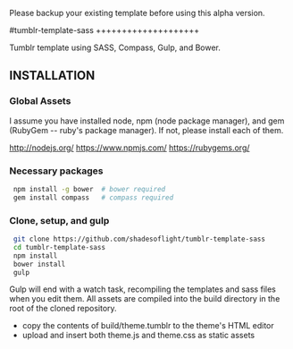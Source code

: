 Please backup your existing template before using this alpha version.

#tumblr-template-sass
++++++++++++++++++++

Tumblr template using SASS, Compass, Gulp, and Bower.

## INSTALLATION
### Global Assets
I assume you have installed node, npm (node package manager), and gem (RubyGem -- ruby's package manager).
If not, please install each of them.

http://nodejs.org/
https://www.npmjs.com/
https://rubygems.org/

### Necessary packages
```bash
 npm install -g bower  # bower required
 gem install compass   # compass required
```

### Clone, setup, and gulp
```bash
 git clone https://github.com/shadesoflight/tumblr-template-sass
 cd tumblr-template-sass
 npm install
 bower install
 gulp
```

Gulp will end with a watch task, recompiling the templates and sass files when you edit them.
All assets are compiled into the build directory in the root of the cloned repository.

 - copy the contents of build/theme.tumblr to the theme's HTML editor
 - upload and insert both theme.js and theme.css as static assets
